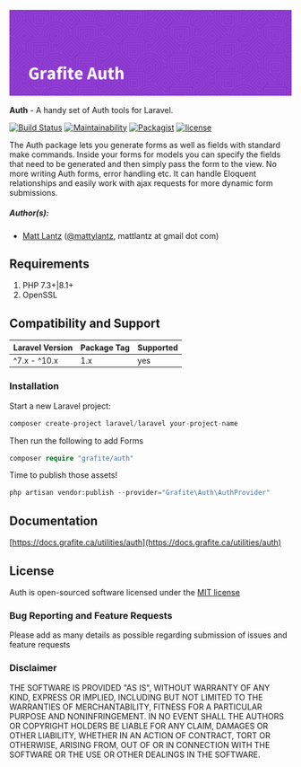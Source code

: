 ![Grafite Auth](GrafiteAuth-banner.png)

**Auth** - A handy set of Auth tools for Laravel.

[![Build Status](https://github.com/GrafiteInc/Auth/workflows/PHP%20Package%20Tests/badge.svg?branch=main)](https://github.com/GrafiteInc/Auth/actions?query=workflow%3A%22PHP+Package+Tests%22)
[![Maintainability](https://api.codeclimate.com/v1/badges/70e073844adaa608af33/maintainability)](https://codeclimate.com/github/GrafiteInc/Auth/maintainability)
[![Packagist](https://img.shields.io/packagist/dt/grafite/Auth.svg)](https://packagist.org/packages/grafite/Auth)
[![license](https://img.shields.io/github/license/mashape/apistatus.svg)](https://packagist.org/packages/grafite/Auth)

The Auth package lets you generate forms as well as fields with standard make commands. Inside your forms for models you can specify the fields that need to be generated and then simply pass the form to the view. No more writing Auth forms, error handling etc. It can handle Eloquent relationships and easily work with ajax requests for more dynamic form submissions.

##### Author(s):
* [Matt Lantz](https://github.com/mlantz) ([@mattylantz](http://twitter.com/mattylantz), mattlantz at gmail dot com)

## Requirements

1. PHP 7.3+|8.1+
2. OpenSSL

## Compatibility and Support

| Laravel Version | Package Tag | Supported |
|-----------------|-------------|-----------|
| ^7.x - ^10.x | 1.x | yes |

### Installation

Start a new Laravel project:
```php
composer create-project laravel/laravel your-project-name
```

Then run the following to add Forms
```php
composer require "grafite/auth"
```

Time to publish those assets!
```php
php artisan vendor:publish --provider="Grafite\Auth\AuthProvider"
```

## Documentation

[https://docs.grafite.ca/utilities/auth](https://docs.grafite.ca/utilities/auth)

## License
Auth is open-sourced software licensed under the [MIT license](http://opensource.org/licenses/MIT)

### Bug Reporting and Feature Requests
Please add as many details as possible regarding submission of issues and feature requests

### Disclaimer
THE SOFTWARE IS PROVIDED "AS IS", WITHOUT WARRANTY OF ANY KIND, EXPRESS OR IMPLIED, INCLUDING BUT NOT LIMITED TO THE WARRANTIES OF MERCHANTABILITY, FITNESS FOR A PARTICULAR PURPOSE AND NONINFRINGEMENT. IN NO EVENT SHALL THE AUTHORS OR COPYRIGHT HOLDERS BE LIABLE FOR ANY CLAIM, DAMAGES OR OTHER LIABILITY, WHETHER IN AN ACTION OF CONTRACT, TORT OR OTHERWISE, ARISING FROM, OUT OF OR IN CONNECTION WITH THE SOFTWARE OR THE USE OR OTHER DEALINGS IN THE SOFTWARE.
